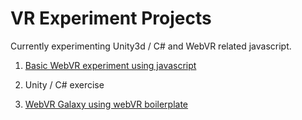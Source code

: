 # VR Experiment Projects
Currently experimenting Unity3d / C# and WebVR related javascript.

01. [Basic WebVR experiment using javascript](http://www.qianqian-ye.com/vr-experiment/01-Basic-Cardboard/)

02. Unity / C# exercise

03. [WebVR Galaxy using webVR boilerplate](http://www.qianqian-ye.com/vr-experiment/03-webvr-galaxy/)